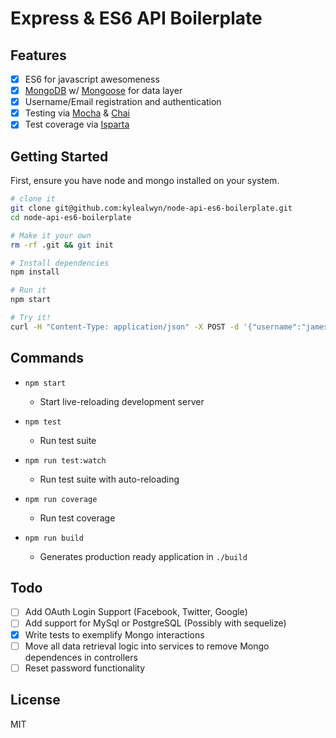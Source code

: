 # Express & ES6 API Boilerplate


## Features
- [x] ES6 for javascript awesomeness
- [x] [MongoDB](https://www.mongodb.com/) w/ [Mongoose](http://mongoosejs.com/) for data layer
- [x] Username/Email registration and authentication
- [x] Testing via [Mocha](https://mochajs.org/) & [Chai](http://chaijs.com/)
- [x] Test coverage via [Isparta](https://github.com/douglasduteil/isparta)

## Getting Started
First, ensure you have node and mongo installed on your system.


```sh
# clone it
git clone git@github.com:kylealwyn/node-api-es6-boilerplate.git
cd node-api-es6-boilerplate

# Make it your own
rm -rf .git && git init

# Install dependencies
npm install

# Run it
npm start

# Try it!
curl -H "Content-Type: application/json" -X POST -d '{"username":"jamesdean", "email": "example@gmail.com", "password":"password1"}' http://localhost:4567/users
```

## Commands

- `npm start`
  - Start live-reloading development server

- `npm test`
  - Run test suite

- `npm run test:watch`
  - Run test suite with auto-reloading

- `npm run coverage`
  - Run test coverage

- `npm run build`
  - Generates production ready application in `./build`

## Todo
- [ ] Add OAuth Login Support (Facebook, Twitter, Google)
- [ ] Add support for MySql or PostgreSQL (Possibly with sequelize)
- [x] Write tests to exemplify Mongo interactions
- [ ] Move all data retrieval logic into services to remove Mongo dependences in controllers
- [ ] Reset password functionality

## License
MIT
